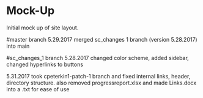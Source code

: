 # Mock-Up
Initial mock up of site layout.

#master branch  5.29.2017 merged sc_changes 1 branch (version 5.28.2017) into main

#sc_changes_1 branch  5.28.2017 changed color scheme, added sidebar, changed hyperlinks to buttons

5.31.2017 took cpeterkin1-patch-1 branch and fixed internal links, header, directory structure.
		also removed progressreport.xlsx and made Links.docx into a .txt for ease of use



